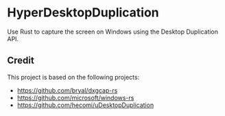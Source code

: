 # HyperDesktopDuplication

Use Rust to capture the screen on Windows using the Desktop Duplication API.

## Credit

This project is based on the following projects:

- https://github.com/bryal/dxgcap-rs
- https://github.com/microsoft/windows-rs
- https://github.com/hecomi/uDesktopDuplication
